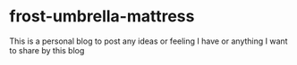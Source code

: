 # frost-umbrella-mattress
This is a personal blog to post any ideas or feeling I have or anything I want to share by this blog
